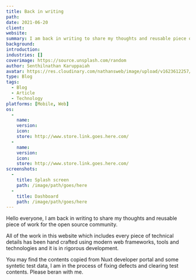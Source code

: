 ```yaml
---
title: Back in writing
path: 
date: 2021-06-20
client: 
website: 
summary: I am back in writing to share my thoughts and reusable piece of work for the open source community. All of the work in this website which includes every piece of technical details has been hand crafted using modern web frameworks, tools and technologies.
background: 
introduction: 
industries: []
coverimage: https://source.unsplash.com/random
author: Senthilnathan Karuppaiah
avatar: https://res.cloudinary.com/nathansweb/image/upload/v1623612257/profile/sk_profile_sq.png
type: Blog
tags:
  - Blog
  - Article
  - Technology
platforms: [Mobile, Web]
os: 
  -
    name: 
    version: 
    icon: 
    store: http://www.store.link.goes.here.com/
  -
    name: 
    version: 
    icon: 
    store: http://www.store.link.goes.here.com/
screenshots:
  -
    title: Splash screen
    path: /image/path/goes/here
  -
    title: Dashboard
    path: /image/path/goes/here
---
```


Hello everyone, I am back in writing to share my thoughts and reusable piece of work for the open source community. 

All of the work in this website which includes every piece of technical details has been hand crafted using modern web frameworks, tools and technologies and it is in rigorous development. 

<alert>
You may find the contents copied from Nuxt developer portal and some syntetic test data, I am in the process of fixing defects and clearing test contents. Please beran with me.
</alert>


